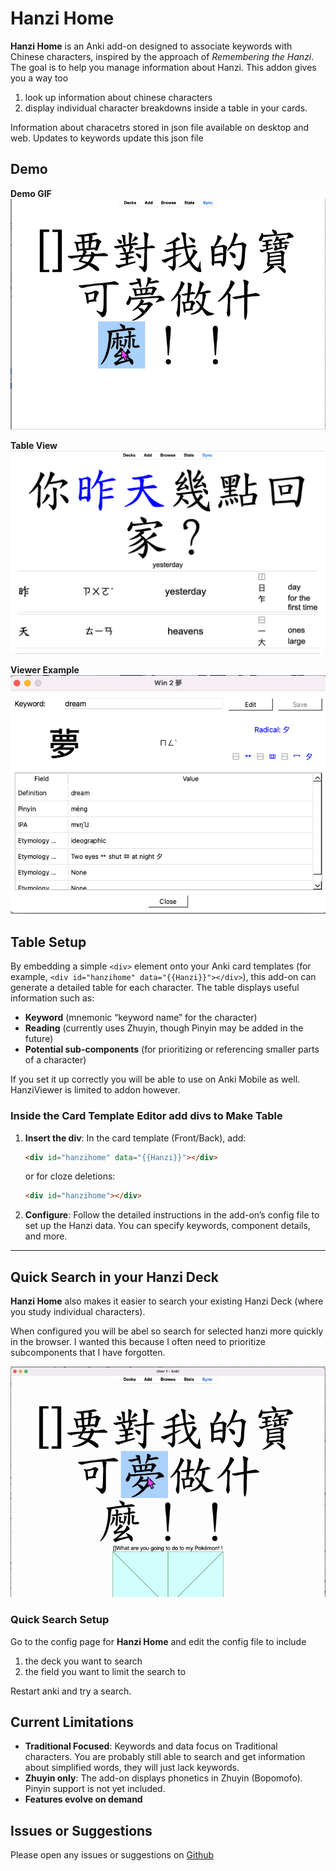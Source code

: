# Hanzi Home
**Hanzi Home** is an Anki add-on designed to associate keywords with Chinese characters, inspired by the approach of *Remembering the Hanzi*. The goal is 
to help you manage information about Hanzi. This addon gives you a way too

1. look up information about chinese characters
2. display individual character breakdowns inside a table in your cards.

Information about characetrs stored in json file available on desktop and web.
Updates to keywords update this json file

## Demo

**Demo GIF**  
![Demo GIF](https://raw.githubusercontent.com/mdm508/HanziHome/master/demo/demo.gif)

**Table View**  
![Table View](https://raw.githubusercontent.com/mdm508/HanziHome/master/demo/table.png)

**Viewer Example**  
![Viewer Example](https://raw.githubusercontent.com/mdm508/HanziHome/master/demo/viewer.png)


## Table Setup

By embedding a simple `<div>` element onto your Anki card templates (for example, `<div id="hanzihome" data="{{Hanzi}}"></div>`), this add-on can generate a detailed table for each character. The table displays useful information such as:

- **Keyword** (mnemonic “keyword name” for the character)  
- **Reading** (currently uses Zhuyin, though Pinyin may be added in the future)  
- **Potential sub-components** (for prioritizing or referencing smaller parts of a character)

If you set it up correctly you will be able to use on Anki Mobile as well.
HanziViewer is limited to addon however.

### Inside the Card Template Editor add divs to Make Table

1. **Insert the div**: In the card template (Front/Back), add:
   ```html
   <div id="hanzihome" data="{{Hanzi}}"></div>
   ```
   or for cloze deletions:
   ```html
   <div id="hanzihome"></div>
   ```
2. **Configure**: Follow the detailed instructions in the add-on’s config file to set up the Hanzi data. You can specify keywords, component details, and more.

---

## Quick Search in your Hanzi Deck
**Hanzi Home** also makes it easier to search your existing Hanzi Deck (where you study
individual characters). 

When configured you will be abel so search for selected hanzi more quickly in
the browser. I wanted this because I often need to prioritize subcomponents that I have
forgotten.

![Demo GIF](https://raw.githubusercontent.com/mdm508/HanziHome/master/demo/search.gif)

### Quick Search Setup
Go to the config page for **Hanzi Home** and edit the config file to include

1. the deck you want to search
2. the field you want to limit the search to

Restart anki and try a search.

## Current Limitations

- **Traditional Focused**: Keywords and data focus on Traditional characters. You are probably still able to search and get information about
  simplified words, they will just lack keywords.
- **Zhuyin only**: The add-on displays phonetics in Zhuyin (Bopomofo). Pinyin support is not yet included.  
- **Features evolve on demand**

## Issues or Suggestions
Please open any issues or suggestions on [Github](https://github.com/mdm508/HanziHome)